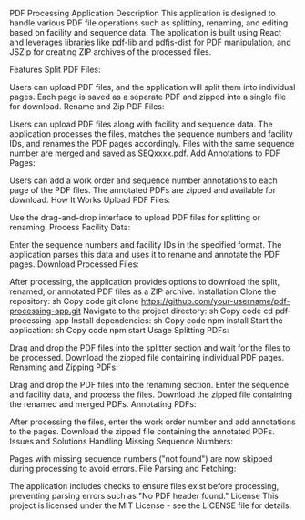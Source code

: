 PDF Processing Application
Description
This application is designed to handle various PDF file operations such as splitting, renaming, and editing based on facility and sequence data. The application is built using React and leverages libraries like pdf-lib and pdfjs-dist for PDF manipulation, and JSZip for creating ZIP archives of the processed files.

Features
Split PDF Files:

Users can upload PDF files, and the application will split them into individual pages. Each page is saved as a separate PDF and zipped into a single file for download.
Rename and Zip PDF Files:

Users can upload PDF files along with facility and sequence data. The application processes the files, matches the sequence numbers and facility IDs, and renames the PDF pages accordingly. Files with the same sequence number are merged and saved as SEQxxxx.pdf.
Add Annotations to PDF Pages:

Users can add a work order and sequence number annotations to each page of the PDF files. The annotated PDFs are zipped and available for download.
How It Works
Upload PDF Files:

Use the drag-and-drop interface to upload PDF files for splitting or renaming.
Process Facility Data:

Enter the sequence numbers and facility IDs in the specified format. The application parses this data and uses it to rename and annotate the PDF pages.
Download Processed Files:

After processing, the application provides options to download the split, renamed, or annotated PDF files as a ZIP archive.
Installation
Clone the repository:
sh
Copy code
git clone https://github.com/your-username/pdf-processing-app.git
Navigate to the project directory:
sh
Copy code
cd pdf-processing-app
Install dependencies:
sh
Copy code
npm install
Start the application:
sh
Copy code
npm start
Usage
Splitting PDFs:

Drag and drop the PDF files into the splitter section and wait for the files to be processed. Download the zipped file containing individual PDF pages.
Renaming and Zipping PDFs:

Drag and drop the PDF files into the renaming section. Enter the sequence and facility data, and process the files. Download the zipped file containing the renamed and merged PDFs.
Annotating PDFs:

After processing the files, enter the work order number and add annotations to the pages. Download the zipped file containing the annotated PDFs.
Issues and Solutions
Handling Missing Sequence Numbers:

Pages with missing sequence numbers ("not found") are now skipped during processing to avoid errors.
File Parsing and Fetching:

The application includes checks to ensure files exist before processing, preventing parsing errors such as "No PDF header found."
License
This project is licensed under the MIT License - see the LICENSE file for details.
